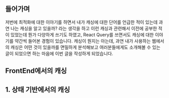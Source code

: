## 들어가며
저번에 최적화에 대한 이야기를 하면서 내가 캐싱에 대한 단어를 언급한 적이 있는데 과연 나는 캐싱을 알고 있을까? 라는 생각을 하고 이런 캐싱과 관련해서 이전에 공부한 적이 있었는데 뭔가 다양하게 쓰기도 하였고, React Query를 쓰면서도 캐싱에 대한 이야기를 약간씩 들어본 경험이 있습니다.  캐싱이 뭔지는 아는데, 과연 내가 사용하는 웹에서의 캐싱은 어떤 것이 있을까를 면밀하게 분석해보고 여러분들에게도 소개해볼 수 있는 글이 되었으면 하는 마음에 이번 글을 작성하게 되었습니다.


## FrontEnd에서의 캐싱


## 1. 상태 기반에서의 캐싱

## 
